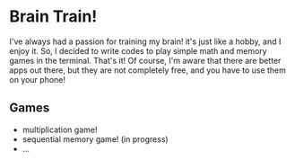 # Brain Train!
I've always had a passion for training my brain! it's just like a hobby, and I enjoy it. So, I decided to write codes to play simple math and memory games in the terminal. That's it! Of course, I'm aware that there are better apps out there, but they are not completely free, and you have to use them on your phone!

## Games
- multiplication game!
- sequential memory game! (in progress)
- ...
